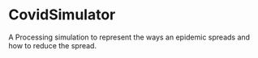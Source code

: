 # CovidSimulator
A Processing simulation to represent the ways an epidemic spreads and how to reduce the spread.
